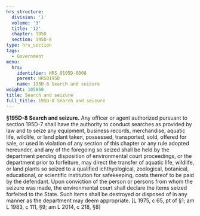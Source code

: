 ```yaml
---
hrs_structure:
  division: '1'
  volume: '3'
  title: '12'
  chapter: 195D
  section: 195D-8
type: hrs_section
tags:
  - Government
menu:
  hrs:
    identifier: HRS_0195D-0008
    parent: HRS0195D
    name: 195D-8 Search and seizure
weight: 105060
title: Search and seizure
full_title: 195D-8 Search and seizure
---
```

**§195D-8 Search and seizure.** Any officer or agent authorized pursuant to section 195D-7 shall have the authority to conduct searches as provided by law and to seize any equipment, business records, merchandise, aquatic life, wildlife, or land plant taken, possessed, transported, sold, offered for sale, or used in violation of any section of this chapter or any rule adopted hereunder, and any of the foregoing so seized shall be held by the department pending disposition of environmental court proceedings, or the department prior to forfeiture, may direct the transfer of aquatic life, wildlife, or land plants so seized to a qualified ichthyological, zoological, botanical, educational, or scientific institution for safekeeping, costs thereof to be paid by the defendant. Upon conviction of the person or persons from whom the seizure was made, the environmental court shall declare the items seized forfeited to the State. Such items shall be destroyed or disposed of in any manner as the department may deem appropriate. [L 1975, c 65, pt of §1; am L 1983, c 111, §9; am L 2014, c 218, §8]